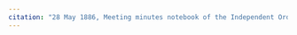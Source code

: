 ```yaml
---
citation: "28 May 1886, Meeting minutes notebook of the Independent Order of Good Templars, High Bridge Lodge No. 296, Tompkins County History Center, Ithaca NY."
---
```



